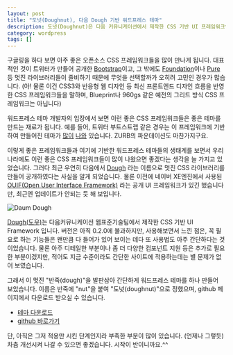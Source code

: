 ```yaml
---
layout: post
title: "도넛(Doughnut), 다음 Dough 기반 워드프레스 테마"
description: 도넛(Doughnut)은 다음 커뮤니케이션에서 제작한 CSS 기반 UI 프레임워크인 Dough(도우)에 기반한 오픈소스 워드프레스 테마입니다.
category: wordpress
tags: []
---
```


구글링을 하다 보면 아주 좋은 오픈소스 CSS 프레임워크들을 많이 만나게 됩니다. 대표적인 것이 트위터가 만들어 공개한 [Bootstrap](http://twitter.github.io/bootstrap/)이고, 그 밖에도 [Foundation](http://foundation.zurb.com/)이나 [Pure](http://purecss.io/) 등 멋진 라이브러리들이 즐비하기 때문에 무엇을 선택할까가 오히려 고민인 경우가 많습니다. (아! 물론 이건 CSS3와 반응형 웹 디자인 등 최신 프론트엔드 디자인 흐름을 반영한 CSS 프레임워크들을 말하며, Blueprint나 960gs 같은 예전의 그리드 방식 CSS 프레임워크는 아닙니다)

워드프레스 테마 개발자의 입장에서 보면 이런 좋은 CSS 프레임워크들은 좋은 테마를 만드는 재료가 됩니다. 예를 들어, 트위터 부트스트랩 같은 경우는 이 프레임워크에 기반하여 만들어진 테마가 [많이](http://www.themesforbootstrap.com/frameworks/show/all-wordpress-bootstrap-themes) [나와](http://www.hwangc.com/wordpress-twitter-bootstrap-themes-10/) 있습니다. ZURB의 파운데이션도 마찬가지구요. 

이렇게 좋은 프레임워크들과 여기에 기반한 워드프레스 테마들의 생태계를 보면서 우리나라에도 이런 좋은 CSS 프레임워크들이 많이 나왔으면 좋겠다는 생각을 늘 가지고 있었습니다. 그러다 최근 우연히 다음에서 [Dough](dough.daum.net) 라는 이름으로 멋진 CSS 라이브러리를 만들어 공개하였다는 사실을 알게 되었습니다. 물론 이전에 네이버 XE엔진에서 사용된 [OUIF(Open User Interface Framework)](https://code.google.com/p/ouif/) 라는 공개 UI 프레임워크가 있긴 했습니다만, 최근엔 업데이트가 안되는 듯 해 보입니다.

![Daum Dough](http://usefulpa.s3.amazonaws.com/images/2013/daum-dough.png)

[Dough(도우)](dough.daum.net)는 다음커뮤니케이션 웹표준기술팀에서 제작한 CSS 기반 UI Framework 입니다. 버전은 아직 0.2.0에 불과하지만, 사용해보면서 느낀 점은, 꼭 필요로 하는 기능들은 왠만큼 다 들어가 있어 보이는 데다 또 사용법도 아주 간단하다는 것이었습니다. 물론 아주 디테일한 부분이나 좀 더 다양한 컴포넌트 지원 등은 추가로 필요한 부분이겠지만, 적어도 지금 수준이라도 간단한 사이트에 적용하는데는 별 문제가 없어 보였습니다.

그래서 이 멋진 "반죽(dough)"을 발판삼아 간단하게 워드프레스 테마를 하나 만들어 보았습니다. 이름은 반죽에 "nut"을 붙여 "도넛(doughnut)"으로 정했으며, github 페이지에서 다운로드 받으실 수 있습니다.

* [테마 다운로드](https://github.com/usefulparadigm/doughnut/archive/master.zip) 
* [github 바로가기](https://github.com/usefulparadigm/doughnut)

단, 아직은 그저 적용만 시킨 단계인지라 부족한 부분이 많이 있습니다. (언제나 그렇듯) 차츰 개선시켜 나갈 수 있으면 좋겠습니다. 시작이 반이니까요.^^

 
